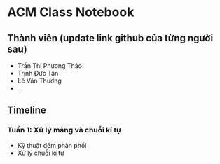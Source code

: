 # ACM Class Notebook

## Thành viên (update link github của từng người sau)

* Trần Thị Phương Thảo
* Trịnh Đức Tân
* Lê Văn Thương
* ...

## Timeline

### **Tuần 1:** Xử lý mảng và chuỗi kí tự
* Kỹ thuật đếm phân phối
* Xử lý chuỗi kí tự 